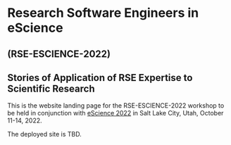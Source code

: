 # Research Software Engineers in eScience
## (RSE-ESCIENCE-2022)
## Stories of Application of RSE Expertise to Scientific Research 

This is the website landing page for the RSE-ESCIENCE-2022 workshop to be
held in conjunction with [eScience 2022](https://www.escience-conference.org/2022/)
in Salt Lake City, Utah, October 11-14, 2022.

The deployed site is TBD.
